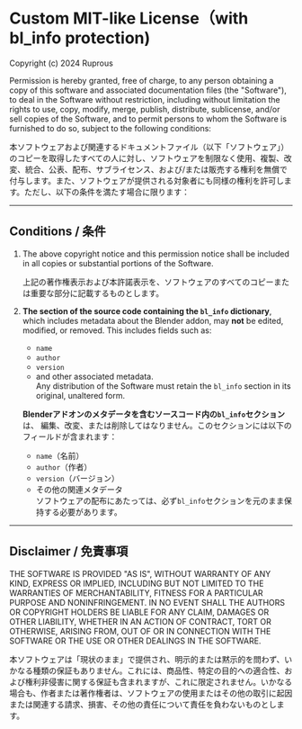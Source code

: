 # Custom MIT-like License（with bl_info protection)

Copyright (c) 2024 Ruprous  

Permission is hereby granted, free of charge, to any person obtaining a copy
of this software and associated documentation files (the "Software"), to deal
in the Software without restriction, including without limitation the rights
to use, copy, modify, merge, publish, distribute, sublicense, and/or sell
copies of the Software, and to permit persons to whom the Software is
furnished to do so, subject to the following conditions:

本ソフトウェアおよび関連するドキュメントファイル（以下「ソフトウェア」）のコピーを取得したすべての人に対し、ソフトウェアを制限なく使用、複製、改変、統合、公表、配布、サブライセンス、および/または販売する権利を無償で付与します。また、ソフトウェアが提供される対象者にも同様の権利を許可します。ただし、以下の条件を満たす場合に限ります：

---

## Conditions / 条件

1. The above copyright notice and this permission notice shall be included in all
   copies or substantial portions of the Software.

   上記の著作権表示および本許諾表示を、ソフトウェアのすべてのコピーまたは重要な部分に記載するものとします。

2. **The section of the source code containing the `bl_info` dictionary**, which 
   includes metadata about the Blender addon, may **not** be edited, modified, 
   or removed. This includes fields such as:
   - `name`
   - `author`
   - `version`
   - and other associated metadata.  
   Any distribution of the Software must retain the `bl_info` section in its original, unaltered form.

   **Blenderアドオンのメタデータを含むソースコード内の`bl_info`セクション**は、
   編集、改変、または削除してはなりません。このセクションには以下のフィールドが含まれます：
   - `name`（名前）
   - `author`（作者）
   - `version`（バージョン）
   - その他の関連メタデータ  
   ソフトウェアの配布にあたっては、必ず`bl_info`セクションを元のまま保持する必要があります。

---

## Disclaimer / 免責事項

THE SOFTWARE IS PROVIDED "AS IS", WITHOUT WARRANTY OF ANY KIND, EXPRESS OR
IMPLIED, INCLUDING BUT NOT LIMITED TO THE WARRANTIES OF MERCHANTABILITY,
FITNESS FOR A PARTICULAR PURPOSE AND NONINFRINGEMENT. IN NO EVENT SHALL THE
AUTHORS OR COPYRIGHT HOLDERS BE LIABLE FOR ANY CLAIM, DAMAGES OR OTHER
LIABILITY, WHETHER IN AN ACTION OF CONTRACT, TORT OR OTHERWISE, ARISING FROM,
OUT OF OR IN CONNECTION WITH THE SOFTWARE OR THE USE OR OTHER DEALINGS IN THE
SOFTWARE.

本ソフトウェアは「現状のまま」で提供され、明示的または黙示的を問わず、いかなる種類の保証もありません。これには、商品性、特定の目的への適合性、および権利非侵害に関する保証も含まれますが、これに限定されません。いかなる場合も、作者または著作権者は、ソフトウェアの使用またはその他の取引に起因または関連する請求、損害、その他の責任について責任を負わないものとします。
